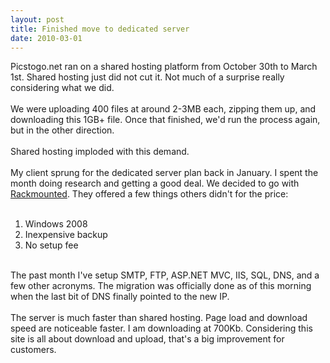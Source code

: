 ```yaml
---
layout: post
title: Finished move to dedicated server
date: 2010-03-01
---
```


<span class="blsp-spelling-error" id="SPELLING_ERROR_0">Picstogo</span>.net ran on a shared hosting platform from October 30<span class="blsp-spelling-error" id="SPELLING_ERROR_1">th</span> to March 1st.  Shared hosting just did not cut it.  Not much of a surprise really considering what we did.<br /><br />We were<span style="font-weight: bold;"> </span>uploading 400 files at around 2-3MB each, zipping them up, and downloading this 1GB+ file.  Once that finished, we'd run the process again, but in the other direction.<br /><br />Shared hosting imploded with this demand.<br /><br />My client sprung for the dedicated server plan back in January.  I spent the month doing research and getting a good deal.  We decided to go with <a href="http://www.rackmounted.com/"><span class="blsp-spelling-error" id="SPELLING_ERROR_2">Rackmounted</span></a>.  They offered a few things others didn't for the price:<br /><br /><ol><li>Windows 2008</li><li>Inexpensive backup</li><li>No setup fee</li></ol><br />The past month I've setup SMTP, FTP, ASP.NET <span class="blsp-spelling-error" id="SPELLING_ERROR_3">MVC</span>, <span class="blsp-spelling-error" id="SPELLING_ERROR_4">IIS</span>, <span class="blsp-spelling-error" id="SPELLING_ERROR_5">SQL</span>, <span class="blsp-spelling-error" id="SPELLING_ERROR_6">DNS</span>, and a few other acronyms. The migration was officially done as of this morning when the last bit of <span class="blsp-spelling-error" id="SPELLING_ERROR_7">DNS</span> finally pointed to the new <span class="blsp-spelling-error" id="SPELLING_ERROR_8">IP</span>.<br /><br />The server is much faster than shared hosting.  Page load and download speed are noticeable faster.  I am downloading at 700Kb.  Considering this site is all about download and upload, that's a big improvement for customers.
